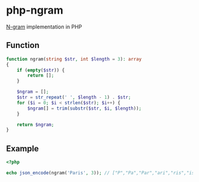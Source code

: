 # php-ngram

[N-gram](https://en.wikipedia.org/wiki/N-gram) implementation in PHP

## Function

```PHP
function ngram(string $str, int $length = 3): array
{
    if (empty($str)) {
        return [];
    }

    $ngram = [];
    $str = str_repeat(' ', $length - 1) . $str;
    for ($i = 0; $i < strlen($str); $i++) {
        $ngram[] = trim(substr($str, $i, $length));
    }

    return $ngram;
}
```

## Example

```PHP
<?php

echo json_encode(ngram('Paris', 3)); // ["P","Pa","Par","ari","ris","is","s"]
```
